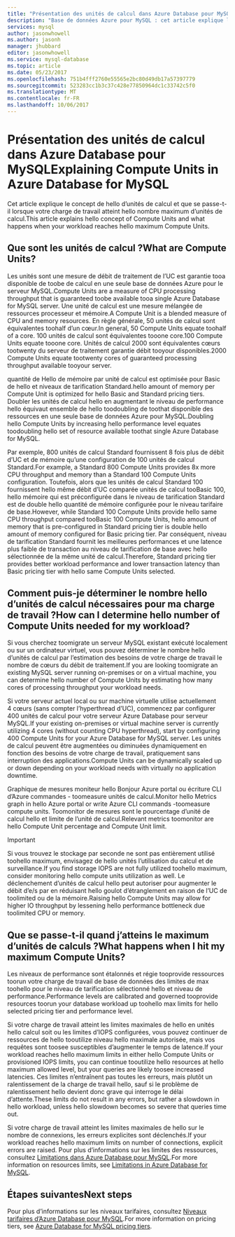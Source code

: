```yaml
---
title: "Présentation des unités de calcul dans Azure Database pour MySQL | Microsoft Docs"
description: "Base de données Azure pour MySQL : cet article explique les concepts de hello d’unités de calcul et que se passe-t-il lorsque votre charge de travail atteint hello nombre maximum d’unités de calcul."
services: mysql
author: jasonwhowell
ms.author: jasonh
manager: jhubbard
editor: jasonwhowell
ms.service: mysql-database
ms.topic: article
ms.date: 05/23/2017
ms.openlocfilehash: 751b4fff2760e55565e2bc80d49db17a57397779
ms.sourcegitcommit: 523283cc1b3c37c428e77850964dc1c33742c5f0
ms.translationtype: MT
ms.contentlocale: fr-FR
ms.lasthandoff: 10/06/2017
---
```

# <a name="explaining-compute-units-in-azure-database-for-mysql"></a><span data-ttu-id="26bb9-103">Présentation des unités de calcul dans Azure Database pour MySQL</span><span class="sxs-lookup"><span data-stu-id="26bb9-103">Explaining Compute Units in Azure Database for MySQL</span></span>
<span data-ttu-id="26bb9-104">Cet article explique le concept de hello d’unités de calcul et que se passe-t-il lorsque votre charge de travail atteint hello nombre maximum d’unités de calcul.</span><span class="sxs-lookup"><span data-stu-id="26bb9-104">This article explains hello concept of Compute Units and what happens when your workload reaches hello maximum Compute Units.</span></span>

## <a name="what-are-compute-units"></a><span data-ttu-id="26bb9-105">Que sont les unités de calcul ?</span><span class="sxs-lookup"><span data-stu-id="26bb9-105">What are Compute Units?</span></span>
<span data-ttu-id="26bb9-106">Les unités sont une mesure de débit de traitement de l’UC est garantie tooa disponible de toobe de calcul en une seule base de données Azure pour le serveur MySQL.</span><span class="sxs-lookup"><span data-stu-id="26bb9-106">Compute Units are a measure of CPU processing throughput that is guaranteed toobe available tooa single Azure Database for MySQL server.</span></span> <span data-ttu-id="26bb9-107">Une unité de calcul est une mesure mélangée de ressources processeur et mémoire.</span><span class="sxs-lookup"><span data-stu-id="26bb9-107">A Compute Unit is a blended measure of CPU and memory resources.</span></span> <span data-ttu-id="26bb9-108">En règle générale, 50 unités de calcul sont équivalentes toohalf d’un cœur.</span><span class="sxs-lookup"><span data-stu-id="26bb9-108">In general, 50 Compute Units equate toohalf of a core.</span></span> <span data-ttu-id="26bb9-109">100 unités de calcul sont équivalentes tooone core.</span><span class="sxs-lookup"><span data-stu-id="26bb9-109">100 Compute Units equate tooone core.</span></span> <span data-ttu-id="26bb9-110">Unités de calcul 2000 sont équivalentes cœurs tootwenty du serveur de traitement garantie débit tooyour disponibles.</span><span class="sxs-lookup"><span data-stu-id="26bb9-110">2000 Compute Units equate tootwenty cores of guaranteed processing throughput available tooyour server.</span></span>

<span data-ttu-id="26bb9-111">quantité de Hello de mémoire par unité de calcul est optimisée pour Basic de hello et niveaux de tarification Standard.</span><span class="sxs-lookup"><span data-stu-id="26bb9-111">hello amount of memory per Compute Unit is optimized for hello Basic and Standard pricing tiers.</span></span> <span data-ttu-id="26bb9-112">Doubler les unités de calcul hello en augmentant le niveau de performance hello équivaut ensemble de hello toodoubling de toothat disponible des ressources en une seule base de données Azure pour MySQL.</span><span class="sxs-lookup"><span data-stu-id="26bb9-112">Doubling hello Compute Units by increasing hello performance level equates toodoubling hello set of resource available toothat single Azure Database for MySQL.</span></span>

<span data-ttu-id="26bb9-113">Par exemple, 800 unités de calcul Standard fournissent 8 fois plus de débit d’UC et de mémoire qu’une configuration de 100 unités de calcul Standard.</span><span class="sxs-lookup"><span data-stu-id="26bb9-113">For example, a Standard 800 Compute Units provides 8x more CPU throughput and memory than a Standard 100 Compute Units configuration.</span></span> <span data-ttu-id="26bb9-114">Toutefois, alors que les unités de calcul Standard 100 fournissent hello même débit d’UC comparée unités de calcul tooBasic 100, hello mémoire qui est préconfigurée dans le niveau de tarification Standard est de double hello quantité de mémoire configurée pour le niveau tarifaire de base.</span><span class="sxs-lookup"><span data-stu-id="26bb9-114">However, while Standard 100 Compute Units provide hello same CPU throughput compared tooBasic 100 Compute Units, hello amount of memory that is pre-configured in Standard pricing tier is double hello amount of memory configured for Basic pricing tier.</span></span> <span data-ttu-id="26bb9-115">Par conséquent, niveau de tarification Standard fournit les meilleures performances et une latence plus faible de transaction au niveau de tarification de base avec hello sélectionnée de la même unité de calcul.</span><span class="sxs-lookup"><span data-stu-id="26bb9-115">Therefore, Standard pricing tier provides better workload performance and lower transaction latency than Basic pricing tier with hello same Compute Units selected.</span></span>

## <a name="how-can-i-determine-hello-number-of-compute-units-needed-for-my-workload"></a><span data-ttu-id="26bb9-116">Comment puis-je déterminer le nombre hello d’unités de calcul nécessaires pour ma charge de travail ?</span><span class="sxs-lookup"><span data-stu-id="26bb9-116">How can I determine hello number of Compute Units needed for my workload?</span></span>
<span data-ttu-id="26bb9-117">Si vous cherchez toomigrate un serveur MySQL existant exécuté localement ou sur un ordinateur virtuel, vous pouvez déterminer le nombre hello d’unités de calcul par l’estimation des besoins de votre charge de travail le nombre de cœurs du débit de traitement.</span><span class="sxs-lookup"><span data-stu-id="26bb9-117">If you are looking toomigrate an existing MySQL server running on-premises or on a virtual machine, you can determine hello number of Compute Units by estimating how many cores of processing throughput your workload needs.</span></span> 

<span data-ttu-id="26bb9-118">Si votre serveur actuel local ou sur machine virtuelle utilise actuellement 4 cœurs (sans compter l’hyperthread d’UC), commencez par configurer 400 unités de calcul pour votre serveur Azure Database pour serveur MySQL.</span><span class="sxs-lookup"><span data-stu-id="26bb9-118">If your existing on-premises or virtual machine server is currently utilizing 4 cores (without counting CPU hyperthread), start by configuring 400 Compute Units for your Azure Database for MySQL server.</span></span> <span data-ttu-id="26bb9-119">Les unités de calcul peuvent être augmentées ou diminuées dynamiquement en fonction des besoins de votre charge de travail, pratiquement sans interruption des applications.</span><span class="sxs-lookup"><span data-stu-id="26bb9-119">Compute Units can be dynamically scaled up or down depending on your workload needs with virtually no application downtime.</span></span> 

<span data-ttu-id="26bb9-120">Graphique de mesures moniteur hello Bonjour Azure portal ou écriture CLI d’Azure commandes - toomeasure unités de calcul.</span><span class="sxs-lookup"><span data-stu-id="26bb9-120">Monitor hello Metrics graph in hello Azure portal or write Azure CLI commands -toomeasure compute units.</span></span> <span data-ttu-id="26bb9-121">Toomonitor de mesures sont le pourcentage d’unité de calcul hello et limite de l’unité de calcul.</span><span class="sxs-lookup"><span data-stu-id="26bb9-121">Relevant metrics toomonitor are hello Compute Unit percentage and Compute Unit limit.</span></span>

>[!IMPORTANT]
> <span data-ttu-id="26bb9-122">Si vous trouvez le stockage par seconde ne sont pas entièrement utilisé toohello maximum, envisagez de hello unités l’utilisation du calcul et de surveillance.</span><span class="sxs-lookup"><span data-stu-id="26bb9-122">If you find storage IOPS are not fully utilized toohello maximum, consider monitoring hello compute units utilization as well.</span></span> <span data-ttu-id="26bb9-123">Le déclenchement d’unités de calcul hello peut autoriser pour augmenter le débit d’e/s par en réduisant hello goulot d’étranglement en raison de l’UC de toolimited ou de la mémoire.</span><span class="sxs-lookup"><span data-stu-id="26bb9-123">Raising hello Compute Units may allow for higher IO throughput by lessening hello performance bottleneck due toolimited CPU or memory.</span></span>

## <a name="what-happens-when-i-hit-my-maximum-compute-units"></a><span data-ttu-id="26bb9-124">Que se passe-t-il quand j’atteins le maximum d’unités de calculs ?</span><span class="sxs-lookup"><span data-stu-id="26bb9-124">What happens when I hit my maximum Compute Units?</span></span>
<span data-ttu-id="26bb9-125">Les niveaux de performance sont étalonnés et régie tooprovide ressources toorun votre charge de travail de base de données des limites de max toohello pour le niveau de tarification sélectionné hello et niveau de performance.</span><span class="sxs-lookup"><span data-stu-id="26bb9-125">Performance levels are calibrated and governed tooprovide resources toorun your database workload up toohello max limits for hello selected pricing tier and performance level.</span></span> 

<span data-ttu-id="26bb9-126">Si votre charge de travail atteint les limites maximales de hello en unités hello calcul soit ou les limites d’IOPS configurées, vous pouvez continuer de ressources de hello tooutilize niveau hello maximale autorisée, mais vos requêtes sont toosee susceptibles d’augmenter le temps de latence.</span><span class="sxs-lookup"><span data-stu-id="26bb9-126">If your workload reaches hello maximum limits in either hello Compute Units or provisioned IOPS limits, you can continue tooutilize hello resources at hello maximum allowed level, but your queries are likely toosee increased latencies.</span></span> <span data-ttu-id="26bb9-127">Ces limites n’entraînent pas toutes les erreurs, mais plutôt un ralentissement de la charge de travail hello, sauf si le problème de ralentissement hello devient donc grave qui interroge le délai d’attente.</span><span class="sxs-lookup"><span data-stu-id="26bb9-127">These limits do not result in any errors, but rather a slowdown in hello workload, unless hello slowdown becomes so severe that queries time out.</span></span> 

<span data-ttu-id="26bb9-128">Si votre charge de travail atteint les limites maximales de hello sur le nombre de connexions, les erreurs explicites sont déclenchés.</span><span class="sxs-lookup"><span data-stu-id="26bb9-128">If your workload reaches hello maximum limits on number of connections, explicit errors are raised.</span></span> <span data-ttu-id="26bb9-129">Pour plus d’informations sur les limites des ressources, consultez [Limitations dans Azure Database pour MySQL](concepts-limits.md).</span><span class="sxs-lookup"><span data-stu-id="26bb9-129">For more information on resources limits, see [Limitations in Azure Database for MySQL](concepts-limits.md).</span></span>

## <a name="next-steps"></a><span data-ttu-id="26bb9-130">Étapes suivantes</span><span class="sxs-lookup"><span data-stu-id="26bb9-130">Next steps</span></span>
<span data-ttu-id="26bb9-131">Pour plus d’informations sur les niveaux tarifaires, consultez [Niveaux tarifaires d’Azure Database pour MySQL](./concepts-service-tiers.md).</span><span class="sxs-lookup"><span data-stu-id="26bb9-131">For more information on pricing tiers, see [Azure Database for MySQL pricing tiers](./concepts-service-tiers.md).</span></span>
